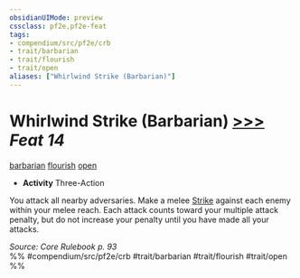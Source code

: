 ```yaml
---
obsidianUIMode: preview
cssclass: pf2e,pf2e-feat
tags:
- compendium/src/pf2e/crb
- trait/barbarian
- trait/flourish
- trait/open
aliases: ["Whirlwind Strike (Barbarian)"]
---
```

# Whirlwind Strike (Barbarian)  [>>>](../../Rules/core-rulebook/chapter-9-playing-the-game.md#Actions "Three-Action") *Feat 14*  
[barbarian](../../Rules/traits/barbarian.md)  [flourish](../../Rules/traits/flourish.md)  [open](../../Rules/traits/open.md)  

- **Activity** Three-Action

You attack all nearby adversaries. Make a melee [Strike](../../Rules/actions/strike.md) against each enemy within your melee reach. Each attack counts toward your multiple attack penalty, but do not increase your penalty until you have made all your attacks.

*Source: Core Rulebook p. 93*  
%% #compendium/src/pf2e/crb #trait/barbarian #trait/flourish #trait/open %%